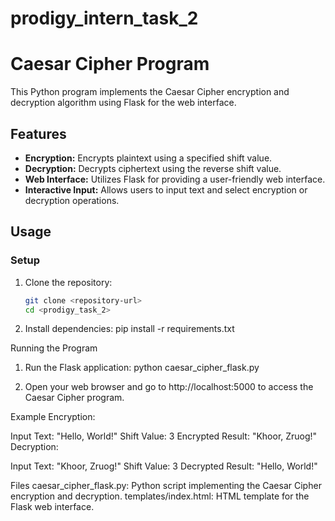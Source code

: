 # prodigy_intern_task_2
# Caesar Cipher Program

This Python program implements the Caesar Cipher encryption and decryption algorithm using Flask for the web interface.

## Features

- **Encryption:** Encrypts plaintext using a specified shift value.
- **Decryption:** Decrypts ciphertext using the reverse shift value.
- **Web Interface:** Utilizes Flask for providing a user-friendly web interface.
- **Interactive Input:** Allows users to input text and select encryption or decryption operations.

## Usage

### Setup

1. Clone the repository:
   ```bash
   git clone <repository-url>
   cd <prodigy_task_2>
   
2. Install dependencies:
   pip install -r requirements.txt


Running the Program
1. Run the Flask application:
   python caesar_cipher_flask.py

2. Open your web browser and go to http://localhost:5000 to access the Caesar Cipher program.

Example
Encryption:

Input Text: "Hello, World!"
Shift Value: 3
Encrypted Result: "Khoor, Zruog!"
Decryption:

Input Text: "Khoor, Zruog!"
Shift Value: 3
Decrypted Result: "Hello, World!"


Files
caesar_cipher_flask.py: Python script implementing the Caesar Cipher encryption and decryption.
templates/index.html: HTML template for the Flask web interface.

